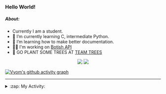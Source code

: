 ### Hello World!

##### About:
- Currently I am a student.
- 🌱 I’m currently learning C, intermediate Python.
- 🌱 I’m learning how to make better documentation.
- 👨‍💻 I'm working on [Botish API](https://github.com/Vyvy-vi/api)
- 🌱 GO PLANT SOME TREES AT [TEAM TREES](https://teamtrees.org/)

<p align="center">
  <a href="https://twitter.com/Vyvy_viM"><img target="_blank" src="https://img.shields.io/badge/twitter%20@Vyvy_viM-0D95E8?style=for-the-badge&logo=twitter&logoColor=white"/></a> 
  <a href="https://vyvy-vi.github.io/portfolio"><img target="_blank" src="https://img.shields.io/badge/-I_love_open_source-green?style=for-the-badge&logo=github&logoColor=black"/></a> 
</p>

[![Vyom's github activity graph](https://activity-graph.herokuapp.com/graph?username=Vyvy-vi)](https://github.com/ashutosh00710/github-readme-activity-graph)

---
<details>
  <summary>:zap: My Activity:</summary>
  
<!--START_SECTION:waka-->
![Code Time](http://img.shields.io/badge/Code%20Time-678%20hrs%2021%20mins-blue)

**I'm a Night 🦉** 

```text
🌞 Morning    49 commits     ██░░░░░░░░░░░░░░░░░░░░░░░   7.94% 
🌆 Daytime    148 commits    ██████░░░░░░░░░░░░░░░░░░░   23.99% 
🌃 Evening    199 commits    ████████░░░░░░░░░░░░░░░░░   32.25% 
🌙 Night      221 commits    █████████░░░░░░░░░░░░░░░░   35.82%

```
📅 **I'm Most Productive on Sunday** 

```text
Monday       61 commits     ██░░░░░░░░░░░░░░░░░░░░░░░   9.89% 
Tuesday      113 commits    ████░░░░░░░░░░░░░░░░░░░░░   18.31% 
Wednesday    101 commits    ████░░░░░░░░░░░░░░░░░░░░░   16.37% 
Thursday     81 commits     ███░░░░░░░░░░░░░░░░░░░░░░   13.13% 
Friday       60 commits     ██░░░░░░░░░░░░░░░░░░░░░░░   9.72% 
Saturday     65 commits     ██░░░░░░░░░░░░░░░░░░░░░░░   10.53% 
Sunday       136 commits    █████░░░░░░░░░░░░░░░░░░░░   22.04%

```


📊 **This Week I Spent My Time On** 

```text
🔥 Editors: 
VS Code                  13 hrs 48 mins      ██████████████████░░░░░░░   73.47% 
Vim                      4 hrs 59 mins       ██████░░░░░░░░░░░░░░░░░░░   26.53%

🐱‍💻 Projects: 
file-utils               6 hrs 38 mins       ████████░░░░░░░░░░░░░░░░░   35.38% 
praise_backend_js        6 hrs 2 mins        ████████░░░░░░░░░░░░░░░░░   32.18% 
Unknown Project          3 hrs 10 mins       ████░░░░░░░░░░░░░░░░░░░░░   16.87% 
faceapp-backend          2 hrs 1 min         ██░░░░░░░░░░░░░░░░░░░░░░░   10.82% 
discord-bot              28 mins             ░░░░░░░░░░░░░░░░░░░░░░░░░   2.57%

```


 Last Updated on 20/03/2022 21:04:35 UTC
<!--END_SECTION:waka-->
</details>
